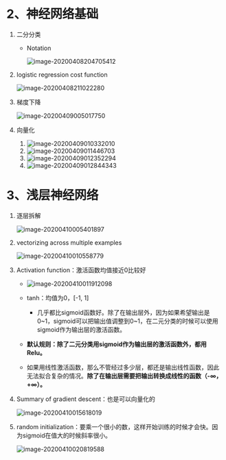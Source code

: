 # 2、神经网络基础

1. 二分分类

   - Notation

     ![image-20200408204705412](C:\Users\lenovo\AppData\Roaming\Typora\typora-user-images\image-20200408204705412.png)

2. logistic regression cost function

   ![image-20200408211022280](C:\Users\lenovo\AppData\Roaming\Typora\typora-user-images\image-20200408211022280.png)

3. 梯度下降

   ![image-20200409005017750](C:\Users\lenovo\AppData\Roaming\Typora\typora-user-images\image-20200409005017750.png)

4. 向量化

   1. ![image-20200409010332010](C:\Users\lenovo\AppData\Roaming\Typora\typora-user-images\image-20200409010332010.png)
   2. ![image-20200409011446703](C:\Users\lenovo\AppData\Roaming\Typora\typora-user-images\image-20200409011446703.png)
   3. ![image-20200409012352294](C:\Users\lenovo\AppData\Roaming\Typora\typora-user-images\image-20200409012352294.png)
   4. ![image-20200409012844343](C:\Users\lenovo\AppData\Roaming\Typora\typora-user-images\image-20200409012844343.png)

# 3、浅层神经网络

1. 逐层拆解

   ![image-20200410005401897](C:\Users\lenovo\AppData\Roaming\Typora\typora-user-images\image-20200410005401897.png)

2. vectorizing across multiple examples

   ![image-20200410010558779](C:\Users\lenovo\AppData\Roaming\Typora\typora-user-images\image-20200410010558779.png)

   

3. Activation function：激活函数均值接近0比较好

   - ![image-20200410011912098](C:\Users\lenovo\AppData\Roaming\Typora\typora-user-images\image-20200410011912098.png)

   - tanh：均值为0，[-1, 1]
     - 几乎都比sigmoid函数好。除了在输出层外，因为如果希望输出是0~1，sigmoid可以把输出值调整到0~1，在二元分类的时候可以使用sigmoid作为输出层的激活函数。
   - **默认规则：除了二元分类用sigmoid作为输出层的激活函数外，都用Relu。**
   - 如果用线性激活函数，那么不管经过多少层，都还是输出线性函数，因此无法拟合复杂的情况。**除了在输出层需要把输出转换成线性的函数（-∞，+∞）。**

4. Summary of gradient descent：也是可以向量化的

   ![image-20200410015618019](C:\Users\lenovo\AppData\Roaming\Typora\typora-user-images\image-20200410015618019.png)

5. random initialization：要乘一个很小的数，这样开始训练的时候才会快。因为sigmoid在值大的时候斜率很小。

   ![image-20200410020819588](C:\Users\lenovo\AppData\Roaming\Typora\typora-user-images\image-20200410020819588.png)